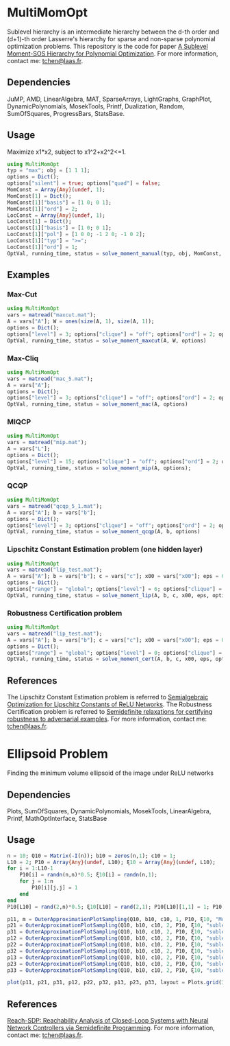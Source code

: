 # MultiMomOpt
Sublevel hierarchy is an intermediate hierarchy between the d-th order and (d+1)-th order Lasserre's hierarchy for sparse and non-sparse polynomial optimization problems. This repository is the code for paper [A Sublevel Moment-SOS Hierarchy for Polynomial Optimization](https://link.springer.com/content/pdf/10.1007/s10589-021-00325-z.pdf). For more information, contact me: tchen@laas.fr.

## Dependencies
JuMP, AMD, LinearAlgebra, MAT, SparseArrays, LightGraphs, GraphPlot, DynamicPolynomials, MosekTools, Printf, Dualization, Random, SumOfSquares, ProgressBars, StatsBase.

## Usage
Maximize x1*x2, subject to x1^2+x2^2<=1.

```Julia
using MultiMomOpt
typ = "max"; obj = [1 1 1];
options = Dict();
options["silent"] = true; options["quad"] = false;
MomConst = Array{Any}(undef, 1);
MomConst[1] = Dict();
MomConst[1]["basis"] = [1 0; 0 1];
MomConst[1]["ord"] = 2;
LocConst = Array{Any}(undef, 1);
LocConst[1] = Dict();
LocConst[1]["basis"] = [1 0; 0 1];
LocConst[1]["pol"] = [1 0 0; -1 2 0; -1 0 2];
LocConst[1]["typ"] = ">=";
LocConst[1]["ord"] = 1;
OptVal, running_time, status = solve_moment_manual(typ, obj, MomConst, LocConst, options);
```

## Examples
### Max-Cut
```Julia
using MultiMomOpt
vars = matread("maxcut.mat");
A = vars["A"]; W = ones(size(A, 1), size(A, 1));
options = Dict();
options["level"] = 3; options["clique"] = "off"; options["ord"] = 2; options["silent"] = true; options["quad"] = true;
OptVal, running_time, status = solve_moment_maxcut(A, W, options)
```

### Max-Cliq
```Julia
using MultiMomOpt
vars = matread("mac_5.mat");
A = vars["A"];
options = Dict();
options["level"] = 3; options["clique"] = "off"; options["ord"] = 2; options["silent"] = true; options["quad"] = true;
OptVal, running_time, status = solve_moment_mac(A, options)
```

### MIQCP
```Julia
using MultiMomOpt
vars = matread("mip.mat");
A = vars["L"];
options = Dict();
options["level"] = 15; options["clique"] = "off"; options["ord"] = 2; options["silent"] = true; options["quad"] = true;
OptVal, running_time, status = solve_moment_mip(A, options);
```

### QCQP
```Julia
using MultiMomOpt
vars = matread("qcqp_5_1.mat");
A = vars["A"]; b = vars["b"];
options = Dict();
options["level"] = 3; options["clique"] = "off"; options["ord"] = 2; options["silent"] = true; options["quad"] = true;
OptVal, running_time, status = solve_moment_qcqp(A, b, options)
```

### Lipschitz Constant Estimation problem (one hidden layer)
```Julia
using MultiMomOpt
vars = matread("lip_test.mat");
A = vars["A"]; b = vars["b"]; c = vars["c"]; x00 = vars["x00"]; eps = 0.1;
options = Dict();
options["range"] = "global"; options["level"] = 6; options["clique"] = "off"; options["ord"] = 2; options["silent"] = true; options["quad"] = true;
OptVal, running_time, status = solve_moment_lip(A, b, c, x00, eps, options);
```

### Robustness Certification problem
```Julia
using MultiMomOpt
vars = matread("lip_test.mat");
A = vars["A"]; b = vars["b"]; c = vars["c"]; x00 = vars["x00"]; eps = 0.1;
options = Dict();
options["range"] = "global"; options["level"] = 0; options["clique"] = "off"; options["ord"] = 2; options["silent"] = true; options["quad"] = true;
OptVal, running_time, status = solve_moment_cert(A, b, c, x00, eps, options);
```

## References
The Lipschitz Constant Estimation problem is referred to [Semialgebraic Optimization for Lipschitz Constants of ReLU Networks](https://arxiv.org/abs/2002.03657). The Robustness Certification problem is referred to [Semidefinite relaxations for certifying robustness to adversarial examples](https://arxiv.org/abs/1811.01057). For more information, contact me: tchen@laas.fr.

# Ellipsoid Problem
Finding the minimum volume ellipsoid of the image under ReLU networks

## Dependencies
Plots, SumOfSquares, DynamicPolynomials, MosekTools, LinearAlgebra, Printf, MathOptInterface, StatsBase

## Usage
```Julia
n = 10; Q10 = Matrix(-I(n)); b10 = zeros(n,1); c10 = 1;
L10 = 2; P10 = Array{Any}(undef, L10); ξ10 = Array{Any}(undef, L10);
for i = 1:L10-1
    P10[i] = randn(n,n)*0.5; ξ10[i] = randn(n,1);
    for j = 1:n
        P10[i][j,j] = 1
    end
end
P10[L10] = rand(2,n)*0.5; ξ10[L10] = rand(2,1); P10[L10][1,1] = 1; P10[L10][2,2] = 1;

p11, m = OuterApproximationPlotSampling(Q10, b10, c10, 1, P10, ξ10, "Morari", L10);
p21 = OuterApproximationPlotSampling(Q10, b10, c10, 2, P10, ξ10, "sublevel", L10, lv=2, morari=m, meth="cycle_v");
p31 = OuterApproximationPlotSampling(Q10, b10, c10, 2, P10, ξ10, "sublevel", L10, lv=2, morari=m, meth="order_v");
p12 = OuterApproximationPlotSampling(Q10, b10, c10, 2, P10, ξ10, "sublevel", L10, lv=3, morari=m, meth="order_v");
p22 = OuterApproximationPlotSampling(Q10, b10, c10, 2, P10, ξ10, "sublevel", L10, lv=4, morari=m, meth="order_v");
p32 = OuterApproximationPlotSampling(Q10, b10, c10, 2, P10, ξ10, "sublevel", L10, lv=5, morari=m, meth="order_v");
p13 = OuterApproximationPlotSampling(Q10, b10, c10, 2, P10, ξ10, "sublevel", L10, lv=6, morari=m, meth="order_v");
p23 = OuterApproximationPlotSampling(Q10, b10, c10, 2, P10, ξ10, "sublevel", L10, lv=7, morari=m, meth="order_v");
p33 = OuterApproximationPlotSampling(Q10, b10, c10, 2, P10, ξ10, "sublevel", L10, lv=8, morari=m, meth="order_v");

plot(p11, p21, p31, p12, p22, p32, p13, p23, p33, layout = Plots.grid(3,3), fmt = :png)
```

## References
[Reach-SDP: Reachability Analysis of Closed-Loop Systems with Neural Network Controllers via Semidefinite Programming](https://arxiv.org/abs/2004.07876). For more information, contact me: tchen@laas.fr.

